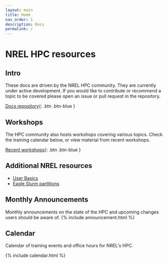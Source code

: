 ```yaml
---
layout: main
title: Home
nav_order: 1
description: Docs
permalink: /
---
```


# NREL HPC resources

## Intro
These docs are driven by the NREL HPC community. They are currently under active development. If you would like to contribute or recommend a topic to be covered please open an issue or pull request in the repository. 

[Docs repository](https://github.com/NREL/hpc){: .btn .btn-blue }

## Workshops
The HPC community also hosts workshops covering various topics. Check the training calendar below, or view material from recent workshops.

[Recent workshops](https://github.com/NREL/HPC/tree/master/workshops){: .btn .btn-blue }

## Additional NREL resources
* [User Basics](https://www.nrel.gov/hpc/eagle-user-basics.html)
* [Eagle Slurm partitions](https://www.nrel.gov/hpc/eagle-job-partitions-scheduling.html)

## Monthly Announcements
Monthly announcements on the state of the HPC and upcoming changes users should be aware of. 
{% include announcement.html %}

## Calendar
Calendar of training events and office hours for NREL's HPC. 

{% include calendar.html %}
